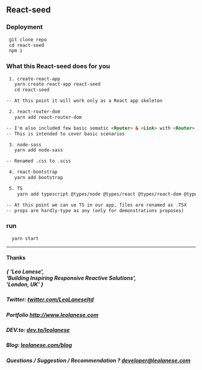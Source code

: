 ## React-seed

### Deployment

```html
 git clone repo
 cd react-seed
 npm i
```

### What this React-seed does for you

```html
 1. create-react-app
   yarn create react-app react-seed
   cd react-seed

-- At this point it will work only as a React app skeleton

 2. react-router-dom
   yarn add react-router-dom

-- I'm also included few basic sematic <Router> & <Link> with <Router> (with mocks)
-- This is intended to cover basic scenarios 

 3. node-sass
   yarn add node-sass

-- Renamed .css to .scss

 4. react-bootstrap
   yarn add bootstrap

 5. TS
    yarn add typescript @types/node @types/react @types/react-dom @types/jest

-- At this point we can ue TS in our app, files are renamed as .TSX
-- props are hardly-type as any (only for demonstrations proposes) 

```

### run

```html
  yarn start
```
  
---
<h4> Thanks </h4>
<h5> { 'Leo Lanese',<br>
       'Building Inspiring Responsive Reactive Solutions',<br>
       'London, UK' }<br>
</h5>
<h5>Twitter:
<a href="http://twitter.com/LeoLaneseltd" target="_blank">twitter.com/LeoLaneseltd</a>
</h5>
<h5>Portfolio
<a href="http://www.leolanese.com" target="_blank">http://www.leolanese.com</a>
</h5>
<h5>DEV.to:
<a href="http://www.dev.to/leolanese" target="_blank">dev.to/leolanese</a>
</h5>
<h5>Blog:
<a href="http://www.leolanese.com/blog" target="_blank">leolanese.com/blog</a>
</h5>
<h5>Questions / Suggestion / Recommendation ?
<a href="mail:to">developer@leolanese.com</a>
</h5>
